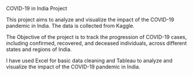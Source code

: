 COVID-19 in India Project

This project aims to analyze and visualize the impact of the COVID-19 pandemic in India. The data is collected from Kaggle.

The Objective of the project is to track the progression of COVID-19 cases, including confirmed, recovered, and deceased individuals, across different states and regions of India.

I have used Excel for basic data cleaning and Tableau to analyze and visualize the impact of the COVID-19 pandemic in India.
